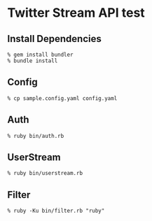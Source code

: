 Twitter Stream API test
=======================


Install Dependencies
--------------------

    % gem install bundler
    % bundle install


Config
------

    % cp sample.config.yaml config.yaml


Auth
----

    % ruby bin/auth.rb


UserStream
----------

    % ruby bin/userstream.rb


Filter
------

    % ruby -Ku bin/filter.rb "ruby"